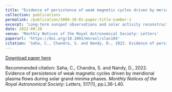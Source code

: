 ```yaml
---
title: "Evidence of persistence of weak magnetic cycles driven by meridional plasma flows during solar grand minima phases"
collection: publications
permalink: /publication/2009-10-01-paper-title-number-1
excerpt: 'Long-term sunspot observations and solar activity reconstructions reveal that the Sun occasionally slips into quiescent phases known as solar grand minima, the dynamics during which is not well understood. We use a flux transport dynamo model with stochastic fluctuations in the mean-field and Babcock–Leighton poloidal field source terms to simulate solar cycle variability. Our long-term simulations detect a gradual decay of the polar field during solar grand minima episodes. Although regular active region emergence stops, compromising the Babcock–Leighton mechanism, weak magnetic activity continues during minima phases sustained by a mean-field α-effect; surprisingly, periodic polar field amplitude modulation persists during these phases. Spectral analysis of the simulated polar flux time series shows that the 11-yr cycle becomes less prominent while high-frequency periods and periods around 22 yr manifest during grand minima episodes. Analysis of long-term solar open flux observations appears to be consistent with this finding. Through numerical experimentation, we demonstrate that the persistence of periodic amplitude modulation in the polar field and the dominant frequencies during grand minima episodes are governed by the speed of the meridional plasma flow – which appears to act as a clock.'
date: 2022-09-20
venue: 'Monthly Notices of the Royal Astronomical Society: Letters'
paperurl: 'https://doi.org/10.1093/mnrasl/slac104'
citation: 'Saha, C., Chandra, S. and Nandy, D., 2022. Evidence of persistence of weak magnetic cycles driven by meridional plasma flows during solar grand minima phases. <i>Monthly Notices of the Royal Astronomical Society: Letters</i>, 517(1), pp.L36-L40.'
---
```


[Download paper here](https://doi.org/10.1093/mnrasl/slac104)

Recommended citation: Saha, C., Chandra, S. and Nandy, D., 2022. Evidence of persistence of weak magnetic cycles driven by meridional plasma flows during solar grand minima phases. <i>Monthly Notices of the Royal Astronomical Society: Letters</i>, 517(1), pp.L36-L40.
